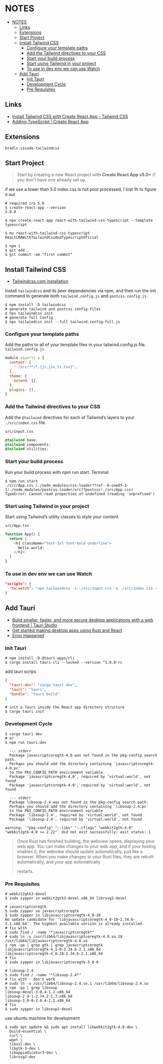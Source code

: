 # NOTES

- [NOTES](#notes)
  - [Links](#links)
  - [Extensions](#extensions)
  - [Start Project](#start-project)
  - [Install Tailwind CSS](#install-tailwind-css)
    - [Configure your template paths](#configure-your-template-paths)
    - [Add the Tailwind directives to your CSS](#add-the-tailwind-directives-to-your-css)
    - [Start your build process](#start-your-build-process)
    - [Start using Tailwind in your project](#start-using-tailwind-in-your-project)
    - [To use in dev env we can use Watch](#to-use-in-dev-env-we-can-use-watch)
  - [Add Tauri](#add-tauri)
    - [Init Tauri](#init-tauri)
    - [Development Cycle](#development-cycle)
    - [Pre Requisites](#pre-requisites)

## Links

- [Install Tailwind CSS with Create React App - Tailwind CSS](https://tailwindcss.com/docs/guides/create-react-app)
- [Adding TypeScript | Create React App](https://create-react-app.dev/docs/adding-typescript/)

## Extensions

`bradlc.vscode-tailwindcss`

## Start Project

> Start by creating a new React project with **Create React App v5.0+** if you don't have one already set up.

if we use a lower than 5.0 index.css is not post processed, I lost 1h to figure it out

```shell
# required cra 5.0
$ create-react-app --version
5.0.0

$ npx create-react-app react-with-tailwind-css-typescript --template typescript

$ mv react-with-tailwind-css-typescript ReactCRAWithTailwindCssAndTypescriptOficial

$ npm i
$ git add .
$ git commit -am "first commit"
```

## Install Tailwind CSS

- [Tailwindcss.com installation](https://tailwindcss.com/docs/installation)

Install `tailwindcss` and its peer dependencies via npm, and then run the init command to generate both `tailwind.config.js` and `postcss.config.js.`

```shell
$ npm install -D tailwindcss
# generate tailwind and postcss config files
$ npx tailwindcss init
# generate full Config
$ npx tailwindcss init --full tailwind.config-full.js
```

### Configure your template paths

Add the paths to all of your template files in your tailwind.config.js file.
`tailwind.config.js`

```javascript
module.exports = {
  content: [
    "./src/**/*.{js,jsx,ts,tsx}",
  ],
  theme: {
    extend: {},
  },
  plugins: [],
}
```

### Add the Tailwind directives to your CSS

Add the `@tailwind` directives for each of Tailwind’s layers to your `./src/index.css` file.

`src/input.css`

```css
@tailwind base;
@tailwind components;
@tailwind utilities;
```

### Start your build process

Run your build process with npm run start.
Terminal

```shell
$ npm run start
./src/App.css (./node_modules/css-loader??ref--6-oneOf-3-1!./node_modules/postcss-loader/src??postcss!./src/App.css)
TypeError: Cannot read properties of undefined (reading 'unprefixed')
```

### Start using Tailwind in your project

Start using Tailwind’s utility classes to style your content.

`src/App.tsx`

```typescript
function App() {
  return (
    <h1 className="text-3xl font-bold underline">
      Hello world!
    </h1>
  )  
}
```

### To use in dev env we can use Watch

```json
"scripts": {
  "tw:watch": "npx tailwindcss -i ./src/input.css -o ./src/index.css --watch"
}
```

## Add Tauri

- [Build smaller, faster, and more secure desktop applications with a web frontend | Tauri Studio](https://tauri.studio/)
- [Get started making desktop apps using Rust and React](https://kent.medium.com/get-started-making-desktop-apps-using-rust-and-react-78a7e07433ce)
- [Error Happened](https://www.youtube.com/watch?v=BbZmLXBDGnU)

### Init Tauri

```shell
# npm install -D @tauri-apps/cli
$ cargo install tauri-cli --locked --version ^1.0.0-rc
```

add tauri scrips

```json
{
  "tauri:dev": "cargo tauri dev",
  "tauri": "tauri",
  "bundle": "tauri build"
}
```

```shell
# init a Tauri inside the React app directory structure
$ cargo tauri init
```

### Development Cycle

```shell
$ cargo tauri dev
# or 
$ npm run tauri:dev

  --- stderr
  Package javascriptcoregtk-4.0 was not found in the pkg-config search path.
  Perhaps you should add the directory containing `javascriptcoregtk-4.0.pc'
  to the PKG_CONFIG_PATH environment variable
  Package 'javascriptcoregtk-4.0', required by 'virtual:world', not found
  Package 'javascriptcoregtk-4.0', required by 'virtual:world', not found

  --- stderr
  Package libsoup-2.4 was not found in the pkg-config search path.
  Perhaps you should add the directory containing `libsoup-2.4.pc'
  to the PKG_CONFIG_PATH environment variable
  Package 'libsoup-2.4', required by 'virtual:world', not found
  Package 'libsoup-2.4', required by 'virtual:world', not found  

warning: `"pkg-config" "--libs" "--cflags" "webkit2gtk-4.0" "webkit2gtk-4.0 >= 2.22"` did not exit successfully: exit status: 1  
```

> Once Rust has finished building, the webview opens, displaying your web app. You can make changes to your web app, and if your tooling enables it, the webview should update automatically, just like a browser. When you make changes to your Rust files, they are rebuilt automatically, and your app automatically 
> 
> restarts.

### Pre Requisites

```shell
# webkit2gtk3-devel
$ sudo zypper in webkit2gtk3-devel.x86_64 librsvg2-devel

# javascriptcoregtk
$ sudo zypper se javascriptcoregtk
$ sudo zypper in libjavascriptcoregtk-4_0-18
No update candidate for 'libjavascriptcoregtk-4_0-18-2.34.6-2.1.x86_64'. The highest available version is already installed.
# fix with
$ sudo find / -name "*javascriptcoregtk*"
# sudo ln -s /usr/lib64/libjavascriptcoregtk-4.0.so.18 /usr/lib64/libjavascriptcoregtk-4.0.so
$ rpm -qa | grep gtk | grep javascriptcoregtk
libjavascriptcoregtk-4_1-0-2.34.6-2.1.x86_64
libjavascriptcoregtk-4_0-18-2.34.6-2.1.x86_64
# fix
$ sudo zypper in libjavascriptcoregtk-5_0-0

# libsoup-2.4
$ sudo find / -name "*libsoup-2.4*"
# fix with - don't work
# sudo ln -s /usr/lib64/libsoup-2.4.so.1 /usr/lib64/libsoup-2.4.so
$ rpm -qa | grep libsoup
libsoup-devel-3.0.4-1.2.x86_64
libsoup-2_4-1-2.74.2-1.3.x86_64
libsoup-3_0-0-3.0.4-1.2.x86_64
# fix
$ sudo zypper in libsoup2-devel
```

use ubuntu machine for development

```shell
$ sudo apt update && sudo apt install libwebkit2gtk-4.0-dev \
  build-essential \
  curl \
  wget \
  libssl-dev \
  libgtk-3-dev \
  libappindicator3-dev \
  librsvg2-dev
```
